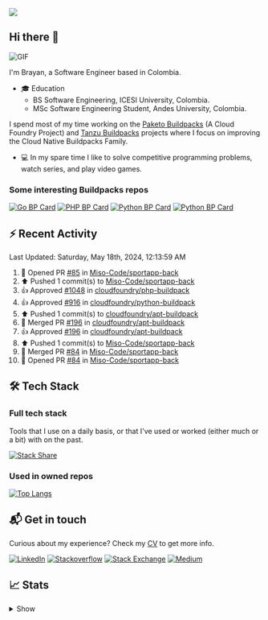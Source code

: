 ![](https://komarev.com/ghpvc/?username=brayanhenao&color=red&base=1574)

## Hi there 👋

<img alt="GIF" src="https://i.pinimg.com/originals/e4/26/70/e426702edf874b181aced1e2fa5c6cde.gif" />  


I'm Brayan, a Software Engineer based in Colombia.

- 🎓 Education
  - BS Software Engineering, ICESI University, Colombia.
  - MSc Software Engineering Student, Andes University, Colombia.

I spend most of my time working on the [Paketo Buildpacks](https://paketo.io/) (A Cloud Foundry Project)
and [Tanzu Buildpacks](https://tanzu.vmware.com/components/buildpacks) projects where I focus on improving the Cloud
Native Buildpacks Family.

- 💻 In my spare time I like to solve competitive programming problems, watch series, and play video games.

### Some interesting Buildpacks repos

[![Go BP Card](https://github-readme-stats.vercel.app/api/pin/?username=paketo-buildpacks&repo=go&show_owner=true)](https://github.com/paketo-buildpacks/go)
[![PHP BP Card](https://github-readme-stats.vercel.app/api/pin/?username=paketo-buildpacks&repo=php&show_owner=true)](https://github.com/paketo-buildpacks/php)
[![Python BP Card](https://github-readme-stats.vercel.app/api/pin/?username=cloudfoundry&repo=python-buildpack&show_owner=true)](https://github.com/cloudfoundry/python-buildpack)
[![Python BP Card](https://github-readme-stats.vercel.app/api/pin/?username=cloudfoundry&repo=nodejs-buildpack&show_owner=true)](https://github.com/cloudfoundry/nodejs-buildpack)

## ⚡️ Recent Activity

<!--RECENT_ACTIVITY:last_update-->
Last Updated: Saturday, May 18th, 2024, 12:13:59 AM
<!--RECENT_ACTIVITY:last_update_end-->

<!--RECENT_ACTIVITY:start-->
1. 💪 Opened PR [#85](https://github.com/Miso-Code/sportapp-back/pull/85) in [Miso-Code/sportapp-back](https://github.com/Miso-Code/sportapp-back)<br>
2. ⬆️ Pushed 1 commit(s) to [Miso-Code/sportapp-back](https://github.com/Miso-Code/sportapp-back)<br>
3. 👍 Approved [#1048](https://github.com/cloudfoundry/php-buildpack/pull/1048#pullrequestreview-2061713717) in [cloudfoundry/php-buildpack](https://github.com/cloudfoundry/php-buildpack)<br>
4. 👍 Approved [#916](https://github.com/cloudfoundry/python-buildpack/pull/916#pullrequestreview-2061346118) in [cloudfoundry/python-buildpack](https://github.com/cloudfoundry/python-buildpack)<br>
5. ⬆️ Pushed 1 commit(s) to [cloudfoundry/apt-buildpack](https://github.com/cloudfoundry/apt-buildpack)<br>
6. 🎉 Merged PR [#196](https://github.com/cloudfoundry/apt-buildpack/pull/196) in [cloudfoundry/apt-buildpack](https://github.com/cloudfoundry/apt-buildpack)<br>
7. 👍 Approved [#196](https://github.com/cloudfoundry/apt-buildpack/pull/196#pullrequestreview-2061337602) in [cloudfoundry/apt-buildpack](https://github.com/cloudfoundry/apt-buildpack)<br>
8. ⬆️ Pushed 1 commit(s) to [Miso-Code/sportapp-back](https://github.com/Miso-Code/sportapp-back)<br>
9. 🎉 Merged PR [#84](https://github.com/Miso-Code/sportapp-back/pull/84) in [Miso-Code/sportapp-back](https://github.com/Miso-Code/sportapp-back)<br>
10. 💪 Opened PR [#84](https://github.com/Miso-Code/sportapp-back/pull/84) in [Miso-Code/sportapp-back](https://github.com/Miso-Code/sportapp-back)<br>
<!--RECENT_ACTIVITY:end-->

## 🛠 Tech Stack

### Full tech stack

Tools that I use on a daily basis, or that I've used or worked (either much or a bit) with on the past.

[![Stack Share](https://img.shields.io/badge/Stack%20Share-0690FA.svg?&style=for-the-badge&logo=stackshare&logoColor=white)](https://stackshare.io/bhenao6/mystack)

### Used in owned repos

[![Top Langs](https://github-readme-stats.vercel.app/api/top-langs/?username=brayanhenao&layout=compact&langs_count=10)](https://github.com/anuraghazra/github-readme-stats)

## 📬 Get in touch

Curious about my experience? Check my [CV](resources/Brayan%20Henao%20CV.pdf) to get more info.

[![LinkedIn](https://img.shields.io/badge/linkedin-%230077B5.svg?&style=for-the-badge&logo=linkedin&logoColor=white)](https://www.linkedin.com/in/bhenao6/)
[![Stackoverflow](https://img.shields.io/badge/-F58025.svg?&style=for-the-badge&logo=stackoverflow&logoColor=white)](https://stackoverflow.com/users/5371842/brayan-henao)
[![Stack Exchange](https://img.shields.io/badge/-1E5397.svg?&style=for-the-badge&logo=stackexchange)](https://stackexchange.com/users/7008058/brayan-henao)
[![Medium](https://img.shields.io/badge/medium-%2312100E.svg?&style=for-the-badge&logo=medium&logoColor=white)](https://medium.com/@bhenao6)

## 📈 Stats

<details>
  <summary>Show</summary>

[![Brayan's github stats](https://github-readme-stats.vercel.app/api?username=brayanhenao&count_private=true&show_icons=true&theme=vue-dark)](https://github.com/anuraghazra/github-readme-stats)

<!--START_SECTION:waka-->
![Code Time](http://img.shields.io/badge/Code%20Time-413%20hrs%2055%20mins-blue)

![Lines of code](https://img.shields.io/badge/From%20Hello%20World%20I%27ve%20Written-350%20Thousand%20lines%20of%20code-blue)

**🐱 My GitHub Data** 

> 🏆 19 Contributions in the Year 2023
 > 
> 📦 356.5 kB Used in GitHub's Storage 
 > 
> 💼 Opted to Hire
 > 
> 📜 71 Public Repositories 
 > 
> 🔑 20 Private Repositories  
 > 
**I Mostly Code in Java** 

```text
Java                     14 repos            ██████░░░░░░░░░░░░░░░░░░░   25.93% 
Go                       10 repos            ████░░░░░░░░░░░░░░░░░░░░░   18.52% 
JavaScript               8 repos             ███░░░░░░░░░░░░░░░░░░░░░░   14.81% 
TypeScript               7 repos             ███░░░░░░░░░░░░░░░░░░░░░░   12.96% 
HTML                     5 repos             ██░░░░░░░░░░░░░░░░░░░░░░░   9.26%

```



 Last Updated on 03/01/2023 02:11:29 UTC
<!--END_SECTION:waka-->
</details>
